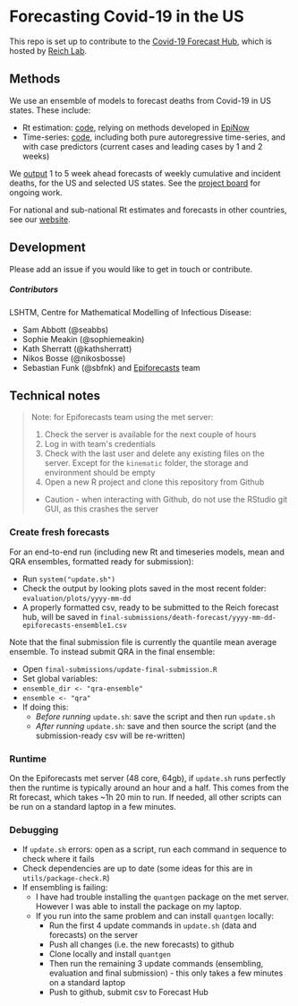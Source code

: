 # Forecasting Covid-19 in the US

This repo is set up to contribute to the [Covid-19 Forecast Hub](https://github.com/reichlab/covid19-forecast-hub), which is hosted by [Reich Lab](https://reichlab.io/covid19-forecast-hub/).

## Methods
We use an ensemble of models to forecast deaths from Covid-19 in US states. These include:
- Rt estimation: [code](https://github.com/epiforecasts/covid-us-forecasts/tree/master/rt-forecast), relying on methods developed in [EpiNow](https://epiforecasts.io/EpiNow/)
- Time-series: [code](https://github.com/epiforecasts/covid-us-forecasts/tree/master/timeseries-forecast), including both pure autoregressive time-series, and with case predictors (current cases and leading cases by 1 and 2 weeks)

We [output](https://github.com/epiforecasts/covid-us-forecasts/tree/master/final-submissions/death-forecast) 1 to 5 week ahead forecasts of weekly cumulative and incident deaths, for the US and selected US states. See the [project board](https://github.com/epiforecasts/covid-us-forecasts/projects) for ongoing work.

For national and sub-national Rt estimates and forecasts in other countries, see our [website](https://epiforecasts.io/covid/posts/global/).

## Development
Please add an issue if you would like to get in touch or contribute.
##### Contributors
LSHTM, Centre for Mathematical Modelling of Infectious Disease:
- Sam Abbott (@seabbs)
- Sophie Meakin (@sophiemeakin)
- Kath Sherratt (@kathsherratt)
- Nikos Bosse (@nikosbosse)
- Sebastian Funk (@sbfnk) and [Epiforecasts](https://github.com/epiforecasts) team

## Technical notes
> Note: for Epiforecasts team using the met server:
> 1. Check the server is available for the next couple of hours
> 2. Log in with team's credentials
> 3. Check with the last user and delete any existing files on the server. Except for the `kinematic` folder, the storage and environment should be empty
> 4. Open a new R project and clone this repository from Github
> - Caution - when interacting with Github, do not use the RStudio git GUI, as this crashes the server

### Create fresh forecasts
For an end-to-end run (including new Rt and timeseries models, mean and QRA ensembles, formatted ready for submission):
- Run `system("update.sh")`
- Check the output by looking plots saved in the most recent folder: `evaluation/plots/yyyy-mm-dd`
- A properly formatted csv, ready to be submitted to the Reich forecast hub, will be saved in `final-submissions/death-forecast/yyyy-mm-dd-epiforecasts-ensemble1.csv`

Note that the final submission file is currently the quantile mean average ensemble. To instead submit QRA in the final ensemble:
  - Open `final-submissions/update-final-submission.R`
  - Set global variables:
   - `ensemble_dir <- "qra-ensemble"`
   - `ensemble <- "qra"`
  - If doing this:
    - _Before running_ `update.sh`: save the script and then run `update.sh`
    - _After running_ `update.sh`: save and then source the script (and the submission-ready csv will be re-written)

### Runtime
On the Epiforecasts met server (48 core, 64gb), if `update.sh` runs perfectly then the runtime is typically around an hour and a half. This comes from the Rt forecast, which takes ~1h 20 min to run. If needed, all other scripts can be run on a standard laptop in a few minutes.

### Debugging
- If `update.sh` errors: open  as a script, run each command in sequence to check where it fails
- Check dependencies are up to date (some ideas for this are in `utils/package-check.R`)
- If ensembling is failing:
  - I have had trouble installing the `quantgen` package on the met server. However I was able to install the package on my laptop.
  - If you run into the same problem and can install `quantgen` locally:
    - Run the first 4 update commands in `update.sh` (data and forecasts) on the server
    - Push all changes (i.e. the new forecasts) to github
    - Clone locally and install `quantgen`
    - Then run the remaining 3 update commands (ensembling, evaluation and final submission) - this only takes a few minutes on a standard laptop
    - Push to github, submit csv to Forecast Hub
